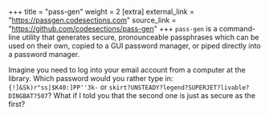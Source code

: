 +++
title = "pass-gen"
weight = 2
[extra]
external_link = "https://passgen.codesections.com"
source_link = "https://github.com/codesections/pass-gen"
+++
`pass-gen` is a command-line utility that generates secure, pronounceable passphrases which can be used on their own, copied to a GUI password manager, or piped directly into a password manager.

Imagine you need to log into your email account from a computer at the library. Which password would you rather type in: `{!]&Sk)r"ss|$K40:]PP''3k-` or `skirt?UNSTEADY?`&#8203;`legend?SUPERJET?livable?DINGBAT?507`? What if I told you that the second one is just as secure as the first?
